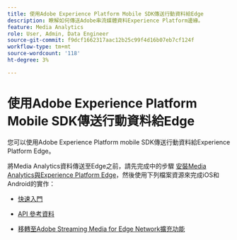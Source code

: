 ```yaml
---
title: 使用Adobe Experience Platform Mobile SDK傳送行動資料給Edge
description: 瞭解如何傳送Adobe串流媒體資料Experience Platform邊緣。
feature: Media Analytics
role: User, Admin, Data Engineer
source-git-commit: f9dcf1662317aac12b25c99f4d16b07eb7cf124f
workflow-type: tm+mt
source-wordcount: '118'
ht-degree: 3%

---
```


# 使用Adobe Experience Platform Mobile SDK傳送行動資料給Edge

您可以使用Adobe Experience Platform mobile SDK傳送行動資料給Experience Platform Edge。

將Media Analytics資料傳送至Edge之前，請先完成中的步驟 [安裝Media Analytics與Experience Platform Edge](/help/implementation/edge/implementation-edge.md)，然後使用下列檔案資源來完成iOS和Android的實作：

* [快速入門](https://developer.adobe.com/client-sdks/documentation/media-for-edge-network/)

* [API 參考資料](https://developer.adobe.com/client-sdks/documentation/media-for-edge-network/api-reference/)

* [移轉至Adobe Streaming Media for Edge Network擴充功能](https://developer.adobe.com/client-sdks/documentation/adobe-media-analytics/migration-guide/)